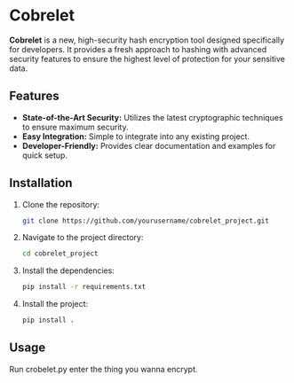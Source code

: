 # Cobrelet

**Cobrelet** is a new, high-security hash encryption tool designed specifically for developers. It provides a fresh approach to hashing with advanced security features to ensure the highest level of protection for your sensitive data.

## Features

- **State-of-the-Art Security:** Utilizes the latest cryptographic techniques to ensure maximum security.
- **Easy Integration:** Simple to integrate into any existing project.
- **Developer-Friendly:** Provides clear documentation and examples for quick setup.

## Installation

1. Clone the repository:
    ```bash
    git clone https://github.com/yourusername/cobrelet_project.git
    ```

2. Navigate to the project directory:
    ```bash
    cd cobrelet_project
    ```

3. Install the dependencies:
    ```bash
    pip install -r requirements.txt
    ```

4. Install the project:
    ```bash
    pip install .
    ```

## Usage

Run crobelet.py enter the thing you wanna encrypt.
